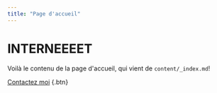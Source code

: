 ```yaml
---
title: "Page d'accueil"
---
```


# INTERNEEEET
Voilà le contenu de la page d'accueil, qui vient de `content/_index.md`!

[Contactez moi](/contact/ "Contactez moi")
{.btn}